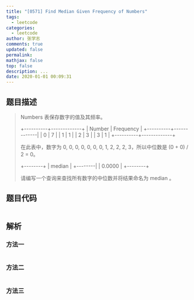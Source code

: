 ```yaml
---
title: "[0571] Find Median Given Frequency of Numbers"
tags:
  - leetcode
categories:
  - leetcode
author: 张学志
comments: true
updated: false
permalink:
mathjax: false
top: false
description: ...
date: 2020-01-01 00:09:31
---
```


## 题目描述

> Numbers 表保存数字的值及其频率。 
> 
> +----------+-------------+
> |  Number  |  Frequency  |
> +----------+-------------|
> |  0       |  7          |
> |  1       |  1          |
> |  2       |  3          |
> |  3       |  1          |
> +----------+-------------+
> 
> 
> 在此表中，数字为 0, 0, 0, 0, 0, 0, 0, 1, 2, 2, 2, 3，所以中位数是 (0 + 0) / 2 = 0。 
> 
> +--------+
> | median |
> +--------|
> | 0.0000 |
> +--------+
> 
> 
> 请编写一个查询来查找所有数字的中位数并将结果命名为 median 。 
> 

## 题目代码

```cpp

```

## 解析

### 方法一

```cpp

```

### 方法二

```cpp

```

### 方法三

```cpp

```

